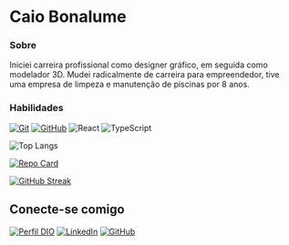 # Caio Bonalume

### Sobre
Iniciei carreira profissional como designer gráfico, em seguida como modelador 3D. Mudei radicalmente de carreira para empreendedor, tive uma empresa de limpeza e manutenção de piscinas por 8 anos.

### Habilidades
[![Git](https://img.shields.io/badge/Git-000?style=for-the-badge&logo=git&logoColor=E94D5F)](https://git-scm.com/doc) 
[![GitHub](https://img.shields.io/badge/GitHub-000?style=for-the-badge&logo=github&logoColor=30A3DC)](https://docs.github.com/)
![React](https://img.shields.io/badge/React-000?style=for-the-badge&logo=react)
![TypeScript](https://img.shields.io/badge/TypeScript-000?style=for-the-badge&logo=typescript)

![Top Langs](https://github-readme-stats.vercel.app/api/top-langs/?username=CaioBonalume&hide_progress=true&bg_color=000&border_color=30A3DC&title_color=E94D5F&text_color=FFF)

[![Repo Card](https://github-readme-stats.vercel.app/api/pin/?username=CaioBonalume&repo=nutri-next&bg_color=000&border_color=30A3DC&show_icons=true&icon_color=30A3DC&title_color=E94D5F&text_color=FFF)](https://github.com/CaioBonalume/nutri-next)

[![GitHub Streak](https://streak-stats.demolab.com/?user=CaioBonalume&theme=bear&background=000&border=30A3DC&dates=FFF)](https://git.io/streak-stats)

## Conecte-se comigo
[![Perfil DIO](https://img.shields.io/badge/-Meu%20Perfil%20na%20DIO-000?style=for-the-badge)](https://dio.me/users/caka_bonalume) 
[![LinkedIn](https://img.shields.io/badge/LinkedIn-000?style=for-the-badge&logo=linkedin&logoColor=fff)](https://www.linkedin.com/in/caio-bonalume-87b1974b/)
[![GitHub](https://img.shields.io/badge/GitHub-000?style=for-the-badge&logo=github&logoColor=fff)](https://github.com/CaioBonalume)